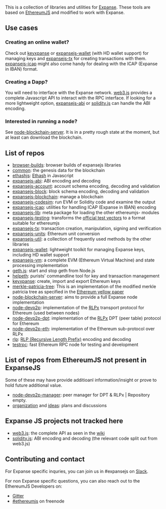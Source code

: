 This is a collection of libraries and utilities for [Expanse](https://www.expanse.tech).
These tools are based on [EthereumJS](https://github.com/ethereumjs) and modified to work with Expanse.

## Use cases

### Creating an online wallet?

Check out [keyxpanse](https://github.com/expansejs/keyxpanse) or [expansejs-wallet](https://github.com/expansejs/ethereumjs-wallet) (with HD wallet support) for managing keys and [expansejs-tx](https://github.com/expansejs/expansejs-tx) for creating transactions with them.
[expansejs-icap](https://github.com/expansejs/expansejs-icap) might also come handy for dealing with the ICAP (Expanse in IBAN) format.

### Creating a Dapp?

You will need to interface with the Expanse network. [web3.js](https://github.com/expanse-org/web3.js) provides a complete Javascript API to interact with the RPC interface. If looking for a more lightweight option, [expansejs-abi](https://github.com/expansejs/expansejs-abi) or [solidity.js](https://github.com/expanse-org/solidity.js) can handle the ABI encoding.

### Interested in running a node?

See [node-blockchain-server](https://github.com/expansejs/node-blockchain-server). It is in a pretty rough state at the moment, but at least can download the blockchain.

## List of repos

* [browser-builds](https://github.com/expansejs/browser-builds): browser builds of expansejs libraries
* [common](https://github.com/expansejs/common): the genesis data for the blockchain
* [ethashjs](https://github.com/expansejs/ethashjs): [Ethash](https://github.com/expanse-org/wiki/wiki/Ethash) in Javascript
* [expansejs-abi](https://github.com/expansejs/expansejs-abi): ABI encoding and decoding
* [expansejs-account](https://github.com/expansejs/expansejs-account): account schema encoding, decoding and validation
* [expansejs-block](https://github.com/expansejs/expansejs-block): block schema encoding, decoding and validation
* [expansejs-blockchain](https://github.com/expansejs/expansejs-blockchain): manage a blockchain
* [expansejs-codesim](https://github.com/expansejs/expansejs-codesim): run EVM or Solidity code and examine the output
* [expansejs-icap](https://github.com/expansejs/expansejs-icap): utilities for handling ICAP (Expanse in IBAN) encoding
* [expansejs-lib](https://github.com/expansejs/expansejs-lib): meta package for loading the other ethereumjs- modules
* [expansejs-testing](https://github.com/expansejs/expansejs-testing): transforms the [official test vectors](https://github.com/ethereum/tests) to a format suitable for ethereumjs
* [expansejs-tx](https://github.com/expansejs/expansejs-tx): transaction creation, manipulation, signing and verification
* [expansejs-units](https://github.com/expansejs/expansejs-units): Ethereum unit conversion
* [expansejs-util](https://github.com/expansejs/expansejs-util): a collection of frequently used methods by the other libraries
* [expansejs-wallet](https://github.com/expansejs/expansejs-wallet): lightweight toolkit for managing Expanse keys, including HD wallet support
* [expansejs-vm](https://github.com/expansejs/expansejs-vm): a complete EVM (Ethereum Virtual Machine) and state processing implementation
* [geth.js](https://github.com/expansejs/geth.js): start and stop geth from Node.js
* [helpeth](https://github.com/expansejs/helpeth): purists' commandline tool for key and transaction management
* [keyxpanse](https://github.com/expansejs/keyxpanse): create, import and export Ethereum keys
* [merkle-patricia-tree](https://github.com/expansejs/merkle-patricia-tree): This is an implementation of the modified merkle patricia tree as specified in the [Ethereum yellow paper](http://gavwood.com/Paper.pdf)
* [node-blockchain-server](https://github.com/expansejs/node-blockchain-server): aims to provide a full Expanse node implementation
* [node-devp2p](https://github.com/expansejs/node-devp2p): implementation of the [RLPx](https://github.com/ethereum/devp2p/blob/master/rlpx.md) transport protocol for Ethereum (used between nodes)
* [node-devp2p-dpt](https://github.com/expansejs/node-devp2p-dpt): implementation of the [RLPx](https://github.com/expanse-org/devp2p/blob/master/rlpx.md) DPT (peer table) protocol for Ethereum
* [node-devp2p-eth](https://github.com/expansejs/node-devp2p-eth): implementation of the Ethereum sub-protocol over RLPx
* [rlp](https://github.com/expansejs/rlp): [RLP (Recursive Length Prefix)](https://github.com/expanse-org/wiki/wiki/RLP) encoding and decoding
* [testrpc](https://github.com/expansejs/testrpc): fast Ethereum RPC node for testing and development

## List of repos from EthereumJS not present in ExpanseJS
Some of these may have provide additioanl information/insight or prove to hold future additional value.
* [node-devp2p-manager](https://github.com/ethereumjs/node-devp2p-manager): peer manager for DPT & RLPx | Repository empty.
* [organization](https://github.com/ethereumjs/organization) and [ideas](https://github.com/ethereumjs/ideas): plans and discussions

## Expanse JS projects not tracked here
* [web3.js](https://github.com/expanse-org/web3.js): the complete API as seen in the [wiki](https://github.com/ethereum/wiki/wiki/JavaScript-API)
* [solidity.js](https://github.com/expanse-org/solidity.js): ABI encoding and decoding (the relevant code split out from web3.js)

## Contributing and contact
For Expanse specific inquries, you can join us in #expansejs on [Slack](http://slack.expanse.tech).

For non Expanse specific questions, you can also reach out to the EthereumJS Developers on:
* [Gitter](https://gitter.im/ethereum/ethereumjs-lib)
* [#ethereumjs](https://webchat.freenode.net/?channels=ethereumjs) on freenode
